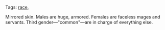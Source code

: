 Tags: [race](Races), 

Mirrored skin. Males are huge, armored. Females are faceless mages and servants. Third gender—"common"—are in charge of everything else.